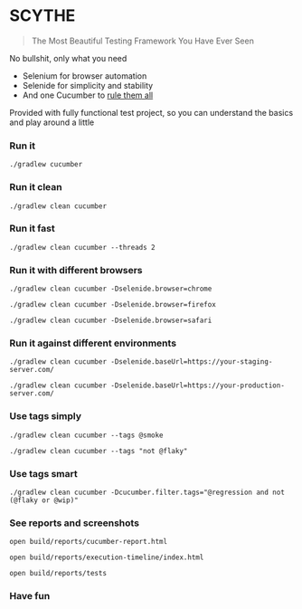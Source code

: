 # SCYTHE

> The Most Beautiful Testing Framework You Have Ever Seen

No bullshit, only what you need
- Selenium for browser automation
- Selenide for simplicity and stability
- And one Cucumber to [rule them all](https://github.com/tsundberg/gradle-cucumber-runner)

Provided with fully functional test project, so you can understand the basics and play around a little

### Run it

    ./gradlew cucumber


### Run it clean

    ./gradlew clean cucumber


### Run it fast

    ./gradlew clean cucumber --threads 2


### Run it with different browsers

    ./gradlew clean cucumber -Dselenide.browser=chrome

    ./gradlew clean cucumber -Dselenide.browser=firefox

    ./gradlew clean cucumber -Dselenide.browser=safari


### Run it against different environments

    ./gradlew clean cucumber -Dselenide.baseUrl=https://your-staging-server.com/

    ./gradlew clean cucumber -Dselenide.baseUrl=https://your-production-server.com/


### Use tags simply

    ./gradlew clean cucumber --tags @smoke

    ./gradlew clean cucumber --tags "not @flaky"


### Use tags smart

    ./gradlew clean cucumber -Dcucumber.filter.tags="@regression and not (@flaky or @wip)"


### See reports and screenshots

    open build/reports/cucumber-report.html

    open build/reports/execution-timeline/index.html

    open build/reports/tests


### Have fun


